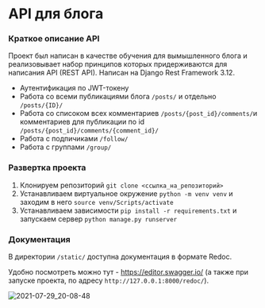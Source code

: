 # API для блога 

### Краткое описание API

Проект был написан в качестве обучения для вымышленного блога и реализовывает набор принципов которых придерживаются для написания API (REST API).
Написан на Django Rest Framework 3.12.

- Аутентификация по JWT-токену
- Работа со всеми публикациями блога `/posts/` и отдельно `/posts/{ID}/`
- Работа со списоком всех комментариев `/posts/{post_id}/comments/`и комментариев для публикации по id `/posts/{post_id}/comments/{comment_id}/`
- Работа с подпичиками `/follow/`
- Работа с группами `/group/`

### Развертка проекта
1. Клонируем репозиторий `git clone <ссылка_на_репозиторий>`
2. Устанавливаем виртуальное окружение `python -m venv venv` и заходим в него `source venv/Scripts/activate`
3. Устанавливаем зависимости `pip install -r requirements.txt` и запускаем сервер `python manage.py runserver`

### Документация
В директории `/static/` доступна документация в формате Redoc.

Удобно посмотреть можно тут - https://editor.swagger.io/ (а также при запуске проекта, по адресу `http://127.0.0.1:8000/redoc/`).

![2021-07-29_20-08-48](https://user-images.githubusercontent.com/75097575/127526974-34733c16-fc43-4c9d-9b52-c8ec0a75d1fc.png)
